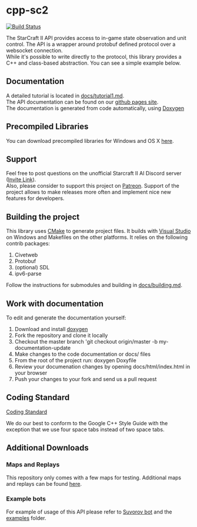 cpp-sc2
=======

[![Build Status](https://travis-ci.org/cpp-sc2/cpp-sc2.svg?branch=master)](https://travis-ci.org/cpp-sc2/cpp-sc2)

The StarCraft II API provides access to in-game state observation and unit control. The API is a wrapper around protobuf defined protocol over a websocket connection.  
While it's possible to write directly to the protocol, this library provides a C++ and class-based abstraction. You can see a simple example below.


## Documentation
A detailed tutorial is located in [docs/tutorial1.md](docs/tutorial1.md).  
The API documentation can be found on our [github pages site](https://cpp-sc2.github.io/cpp-sc2).  
The documentation is generated from code automatically, using [Doxygen](http://www.stack.nl/~dimitri/doxygen/)


## Precompiled Libraries
You can download precompiled libraries for Windows and OS X [here](docs/precompiled_libs.md).


## Support
Feel free to post questions on the unofficial Starcraft II AI Discord server ([Invite Link](https://discordapp.com/invite/Emm5Ztz)).  
Also, please consider to support this project on [Patreon](https://www.patreon.com/cppsc2). Support of the project allows to make releases more often and implement nice new features for developers.


## Building the project
This library uses [CMake](https://cmake.org/download/) to generate project files. It builds with [Visual Studio](https://www.visualstudio.com/downloads/) on Windows and Makefiles on the other platforms. It relies on the following contrib packages:

1. Civetweb
2. Protobuf
3. (optional) SDL
4. ipv6-parse

Follow the instructions for submodules and building in [docs/building.md](docs/building.md).


## Work with documentation
To edit and generate the documentation yourself:
1. Download and install [doxygen](http://www.stack.nl/~dimitri/doxygen/download.html#srcbin)
2. Fork the repository and clone it locally
3. Checkout the master branch 'git checkout origin/master -b my-documentation-update
4. Make changes to the code documentation or docs/ files
5. From the root of the project run: doxygen Doxyfile
6. Review your documenation changes by opening docs/html/index.html in your browser
7. Push your changes to your fork and send us a pull request


## Coding Standard

[Coding Standard](https://google.github.io/styleguide/cppguide.html)

We do our best to conform to the Google C++ Style Guide with the exception that we use four space tabs instead
of two space tabs.


## Additional Downloads

### Maps and Replays
This repository only comes with a few maps for testing.
Additional maps and replays can be found [here](https://github.com/Blizzard/s2client-proto#downloads).

### Example bots
For example of usage of this API please refer to [Suvorov bot](https://github.com/alkurbatov/suvorov-bot) and the [examples](https://github.com/cpp-sc2/cpp-sc2/tree/master/examples) folder.
